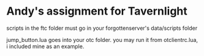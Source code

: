 # Andy's assignment for Tavernlight

scripts in the ftc folder must go in your forgottenserver's data/scripts folder


jump_button.lua goes into your otc folder. you may run it from otclientrc.lua, i included mine as an example.

